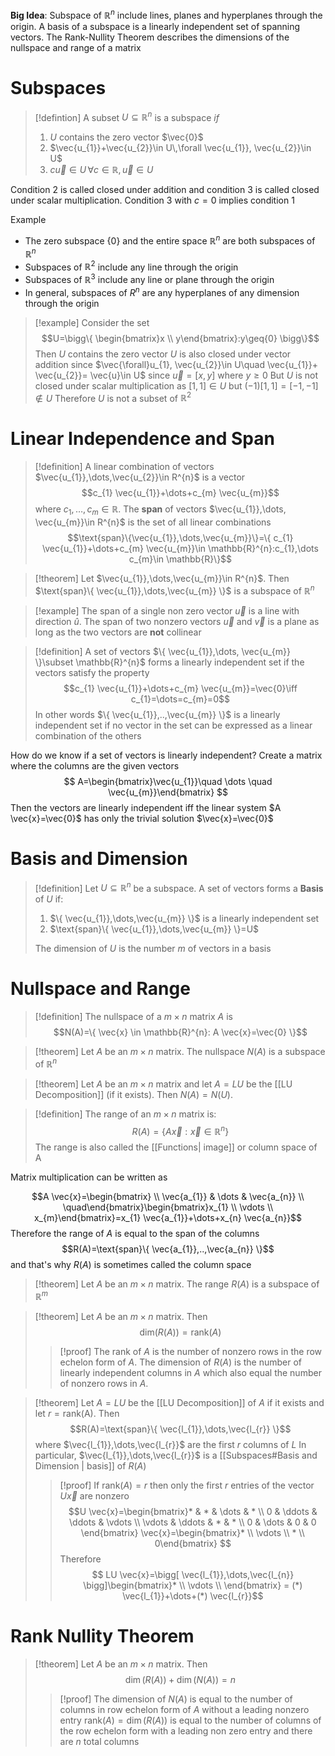 **Big Idea**: Subspace of $\mathbb{R}^{n}$ include lines, planes and hyperplanes through the origin. A basis of a subspace is a linearly independent set of spanning vectors. The Rank-Nullity Theorem describes the dimensions of the nullspace and range of a matrix

# Subspaces

>[!defintion]
>A subset $U\subseteq \mathbb{R}^{n}$ is a subspace *if*
>1. $U$ contains the zero vector $\vec{0}$
>2. $\vec{u_{1}}+\vec{u_{2}}\in U\,\forall \vec{u_{1}}, \vec{u_{2}}\in U$
>3. $c \vec{u}\in U\,\forall c\in \mathbb{R}, \vec{u}\in U$

Condition 2 is called closed under addition and condition 3 is called closed under scalar multiplication. Condition 3 with $c=0$ implies condition 1

 Example 
- The zero subspace $\{ 0 \}$ and the entire space $\mathbb{R}^{n}$ are both subspaces of $\mathbb{R}^{n}$
- Subspaces of $\mathbb{R}^{2}$ include any line through the origin
- Subspaces of $\mathbb{R}^{3}$ include any line or plane through the origin
- In general, subspaces of $R^{n}$ are any hyperplanes of any dimension through the origin
>[!example]
>Consider the set
>$$U=\bigg\{ \begin{bmatrix}x \\ y\end{bmatrix}:y\geq{0} \bigg\}$$
>Then $U$ contains the zero vector
>$U$ is also closed under vector addition since
>$\vec{\forall}u_{1}, \vec{u_{2}}\in U\quad \vec{u_{1}}+ \vec{u_{2}}= \vec{u}\in U$ since $\vec{u}=[x,y]$ where $y\geq{0}$
>But $U$ is not closed under scalar multiplication as $[1,1]\in U$ but $(-1)[1,1]=[-1,-1]\not\in U$
>Therefore $U$ is not a subset of $\mathbb{R}^{2}$

# Linear Independence and Span

>[!definition]
>A linear combination of vectors $\vec{u_{1}},\dots,\vec{u_{2}}\in R^{n}$ is a vector
>$$c_{1} \vec{u_{1}}+\dots+c_{m} \vec{u_{m}}$$
>where $c_{1},\dots,c_{m}\in \mathbb{R}$. The **span** of vectors $\vec{u_{1}},\dots, \vec{u_{m}}\in R^{n}$ is the set of all linear combinations 
>$$\text{span}\{\vec{u_{1}},\dots,\vec{u_{m}}\}=\{ c_{1} \vec{u_{1}}+\dots+c_{m} \vec{u_{m}}\in \mathbb{R}^{n}:c_{1},\dots c_{m}\in \mathbb{R}\}$$

>[!theorem]
>Let $\vec{u_{1}},\dots,\vec{u_{m}}\in R^{n}$. Then $\text{span}\{ \vec{u_{1}},\dots,\vec{u_{m}} \}$ is a subspace of $\mathbb{R}^{n}$

>[!example]
>The span of a single non zero vector $\vec{u}$ is a line with direction $\hat{u}$. The span of two nonzero vectors $\vec{u}$ and $\vec{v}$ is a plane as long as the two vectors are **not** collinear

>[!definition]
>A set of vectors $\{ \vec{u_{1}},\dots, \vec{u_{m}} \}\subset \mathbb{R}^{n}$ forms a linearly independent set if the vectors satisfy the property $$c_{1} \vec{u_{1}}+\dots+c_{m} \vec{u_{m}}=\vec{0}\iff c_{1}=\dots=c_{m}=0$$
>In other words $\{ \vec{u_{1}},..,\vec{u_{m}} \}$ is a linearly independent set if no vector in the set can be expressed as a linear combination of the others

How do we know if a set of vectors is linearly independent? Create a matrix where the columns are the given vectors 
$$
A=\begin{bmatrix}\vec{u_{1}}\quad \dots \quad \vec{u_{m}}\end{bmatrix}
$$
Then the vectors are linearly independent iff the linear system $A \vec{x}=\vec{0}$ has only the trivial solution $\vec{x}=\vec{0}$

# Basis and Dimension

>[!definition]
>Let $U\subseteq \mathbb{R}^{n}$ be a subspace. A set of vectors forms a **Basis** of $U$ if:
>1. $\{ \vec{u_{1}},\dots,\vec{u_{m}} \}$ is a linearly independent set
>2. $\text{span}\{ \vec{u_{1}},\dots,\vec{u_{m}} \}=U$
>
>The dimension of $U$ is the number $m$ of vectors in a basis

# Nullspace and Range

>[!definition]
>The nullspace of a $m\times n$ matrix $A$ is
>$$N(A)=\{ \vec{x} \in \mathbb{R}^{n}: A \vec{x}=\vec{0} \}$$

>[!theorem]
>Let $A$ be an $m\times n$ matrix. The nullspace $N(A)$ is a subspace of $\mathbb{R}^{n}$

>[!theorem]
>Let $A$ be an $m\times n$ matrix and let $A=LU$ be the [[LU Decomposition]] (if it exists). Then $N(A)=N(U)$.

>[!definition]
>The range of an $m\times n$ matrix is:
>$$R(A)=\{ A \vec{x}:\vec{x}\in \mathbb{R}^{n} \}$$
>The range is also called the [[Functions| image]] or column space of A

Matrix multiplication can be written as 

$$A \vec{x}=\begin{bmatrix} \\ \vec{a_{1}} & \dots & \vec{a_{n}} \\ \quad\end{bmatrix}\begin{bmatrix}x_{1} \\ \vdots  \\ x_{m}\end{bmatrix}=x_{1} \vec{a_{1}}+\dots+x_{n} \vec{a_{n}}$$
Therefore the range of $A$ is equal to the span of the columns
$$R(A)=\text{span}\{ \vec{a_{1}},..,\vec{a_{n}} \}$$
and that's why $R(A)$ is sometimes called the column space

>[!theorem]
>Let $A$ be an $m\times n$ matrix. The range $R(A)$ is a subspace of $\mathbb{R}^{m}$

>[!theorem]
>Let $A$ be an $m\times n$ matrix. Then
>$$\text{dim}(R(A))=\text{rank}(A)$$
>>[!proof]
>>The rank of $A$ is the number of nonzero rows in the row echelon form of $A$. The dimension of $R(A)$ is the number of linearly independent columns in $A$ which also equal the number of nonzero rows in $A$.

>[!theorem]
> Let $A=LU$ be the [[LU Decomposition]] of $A$ if it exists and let $r=\text{rank(A)}$. Then 
> $$R(A)=\text{span}\{ \vec{l_{1}},\dots,\vec{l_{r}} \}$$
>where $\vec{l_{1}},\dots,\vec{l_{r}}$ are the first $r$ columns of $L$ In particular, $\vec{l_{1}},\dots,\vec{l_{r}}$ is a [[Subspaces#Basis and Dimension | basis]] of $R(A)$
>>[!proof]
>>If $\text{rank}(A)=r$ then only the first $r$ entries of the vector $U \vec{x}$ are nonzero
>>$$U \vec{x}=\begin{bmatrix}* & * & \dots & * \\ 0 & \ddots  & \ddots & \vdots \\ \vdots & \ddots & * & * \\
0 & \dots & 0 & 0 \end{bmatrix} \vec{x}=\begin{bmatrix}* \\
\vdots \\ * \\
0\end{bmatrix} $$
>>Therefore
>>$$ LU \vec{x}=\bigg[ \vec{l_{1}},\dots,\vec{l_{n}} \bigg]\begin{bmatrix}* \\ \vdots \\ \end{bmatrix} = (*) \vec{l_{1}}+\dots+(*) \vec{l_{r}}$$

# Rank Nullity Theorem

>[!theorem]
>Let $A$ be an $m\times n$ matrix. Then
>$$
>\dim(R(A))+\dim(N(A))=n$$
>>[!proof]
>>The dimension of $N(A)$ is equal to the number of columns in row echelon form of $A$ without a leading nonzero entry
>> $\text{rank}(A)=\dim(R(A))$ is equal to the number of columns of the row echelon form with a leading non zero entry and there are $n$ total columns


